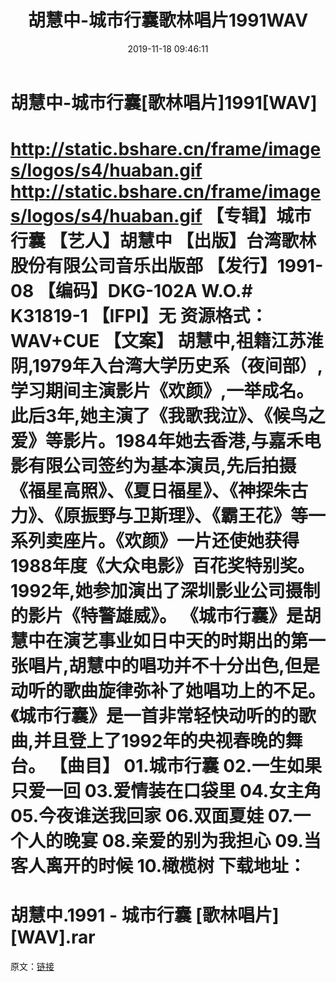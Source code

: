﻿---
title: 胡慧中-城市行囊歌林唱片1991WAV
date: 2019-11-18 09:46:11
categories: None
tags: 华语中文
---
# 胡慧中-城市行囊[歌林唱片]1991[WAV]

http://static.bshare.cn/frame/images/logos/s4/huaban.gif
http://static.bshare.cn/frame/images/logos/s4/huaban.gif
【专辑】城市行囊
【艺人】胡慧中
【出版】台湾歌林股份有限公司音乐出版部
【发行】1991-08
【编码】DKG-102A W.O.# K31819-1
【IFPI】无
资源格式：WAV+CUE
【文案】
胡慧中,祖籍江苏淮阴,1979年入台湾大学历史系（夜间部）,学习期间主演影片《欢颜》,一举成名。此后3年,她主演了《我歌我泣》、《候鸟之爱》等影片。1984年她去香港,与嘉禾电影有限公司签约为基本演员,先后拍摄《福星高照》、《夏日福星》、《神探朱古力》、《原振野与卫斯理》、《霸王花》等一系列卖座片。《欢颜》一片还使她获得1988年度《大众电影》百花奖特别奖。1992年,她参加演出了深圳影业公司摄制的影片《特警雄威》。
《城市行囊》是胡慧中在演艺事业如日中天的时期出的第一张唱片,胡慧中的唱功并不十分出色,但是动听的歌曲旋律弥补了她唱功上的不足。《城市行囊》是一首非常轻快动听的的歌曲,并且登上了1992年的央视春晚的舞台。
【曲目】
01.城市行囊
02.一生如果只爱一回
03.爱情装在口袋里
04.女主角
05.今夜谁送我回家
06.双面夏娃
07.一个人的晚宴
08.亲爱的别为我担心
09.当客人离开的时候
10.橄榄树
下载地址：
==============================
胡慧中.1991 - 城市行囊 [歌林唱片][WAV].rar
==============================
原文：[链接](https://blog.sina.com.cn/s/blog_1647c7e7601030idn.html)